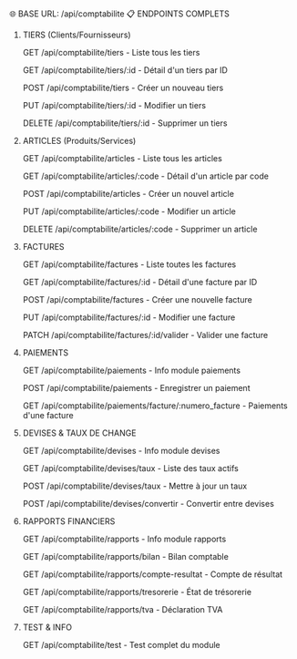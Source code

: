 🌐 BASE URL: /api/comptabilite
📋 ENDPOINTS COMPLETS
1. TIERS (Clients/Fournisseurs)

    GET /api/comptabilite/tiers - Liste tous les tiers

    GET /api/comptabilite/tiers/:id - Détail d'un tiers par ID

    POST /api/comptabilite/tiers - Créer un nouveau tiers

    PUT /api/comptabilite/tiers/:id - Modifier un tiers

    DELETE /api/comptabilite/tiers/:id - Supprimer un tiers

2. ARTICLES (Produits/Services)

    GET /api/comptabilite/articles - Liste tous les articles

    GET /api/comptabilite/articles/:code - Détail d'un article par code

    POST /api/comptabilite/articles - Créer un nouvel article

    PUT /api/comptabilite/articles/:code - Modifier un article

    DELETE /api/comptabilite/articles/:code - Supprimer un article

3. FACTURES

    GET /api/comptabilite/factures - Liste toutes les factures

    GET /api/comptabilite/factures/:id - Détail d'une facture par ID

    POST /api/comptabilite/factures - Créer une nouvelle facture

    PUT /api/comptabilite/factures/:id - Modifier une facture

    PATCH /api/comptabilite/factures/:id/valider - Valider une facture

4. PAIEMENTS

    GET /api/comptabilite/paiements - Info module paiements

    POST /api/comptabilite/paiements - Enregistrer un paiement

    GET /api/comptabilite/paiements/facture/:numero_facture - Paiements d'une facture

5. DEVISES & TAUX DE CHANGE

    GET /api/comptabilite/devises - Info module devises

    GET /api/comptabilite/devises/taux - Liste des taux actifs

    POST /api/comptabilite/devises/taux - Mettre à jour un taux

    POST /api/comptabilite/devises/convertir - Convertir entre devises

6. RAPPORTS FINANCIERS

    GET /api/comptabilite/rapports - Info module rapports

    GET /api/comptabilite/rapports/bilan - Bilan comptable

    GET /api/comptabilite/rapports/compte-resultat - Compte de résultat

    GET /api/comptabilite/rapports/tresorerie - État de trésorerie

    GET /api/comptabilite/rapports/tva - Déclaration TVA

7. TEST & INFO

    GET /api/comptabilite/test - Test complet du module

